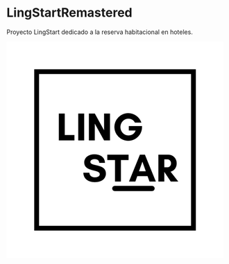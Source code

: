 # LingStartRemastered

Proyecto LingStart dedicado a la reserva habitacional en hoteles.

<img src="/src/main/resources/static/img/LogoW.png" alt="My cool logo"/>
